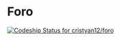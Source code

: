 # Foro

[ ![Codeship Status for cristyan12/foro](https://app.codeship.com/projects/3f9ddbe0-ffa3-0134-c499-1ee9b50ea4df/status?branch=master)](https://app.codeship.com/projects/212357)
